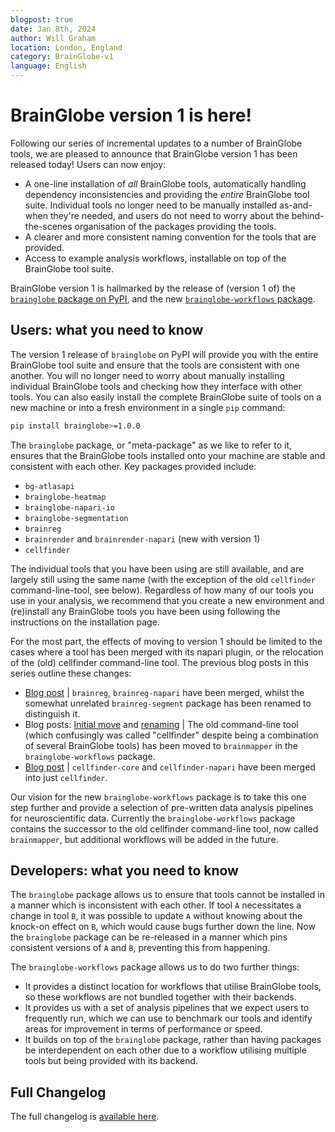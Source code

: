 ```yaml
---
blogpost: true
date: Jan 8th, 2024
author: Will Graham
location: London, England
category: BrainGlobe-v1
language: English
---
```


# BrainGlobe version 1 is here!

Following our series of incremental updates to a number of BrainGlobe tools, we are pleased to announce that BrainGlobe version 1 has been released today!
Users can now enjoy:

- A one-line installation of _all_ BrainGlobe tools, automatically handling dependency inconsistencies and providing the _entire_ BrainGlobe tool suite. Individual tools no longer need to be manually installed as-and-when they're needed, and users do not need to worry about the behind-the-scenes organisation of the packages providing the tools.
- A clearer and more consistent naming convention for the tools that are provided.
- Access to example analysis workflows, installable on top of the BrainGlobe tool suite.

BrainGlobe version 1 is hallmarked by the release of (version 1 of) the [`brainglobe` package on PyPI](https://pypi.org/project/brainglobe/), and the new [`brainglobe-workflows` package](https://pypi.org/project/brainglobe-workflows/).

## Users: what you need to know

The version 1 release of `brainglobe` on PyPI will provide you with the entire BrainGlobe tool suite and ensure that the tools are consistent with one another.
You will no longer need to worry about manually installing individual BrainGlobe tools and checking how they interface with other tools.
You can also easily install the complete BrainGlobe suite of tools on a new machine or into a fresh environment in a single `pip` command:

```bash
pip install brainglobe>=1.0.0
```

The `brainglobe` package, or "meta-package" as we like to refer to it, ensures that the BrainGlobe tools installed onto your machine are stable and consistent with each other.
Key packages provided include:

- `bg-atlasapi`
- `brainglobe-heatmap`
- `brainglobe-napari-io`
- `brainglobe-segmentation`
- `brainreg`
- `brainrender` and `brainrender-napari` (new with version 1)
- `cellfinder`

The individual tools that you have been using are still available, and are largely still using the same name (with the exception of the old `cellfinder` command-line-tool, see below).
Regardless of how many of our tools you use in your analysis, we recommend that you create a new environment and (re)install any BrainGlobe tools you have been using following the instructions on the installation page.

For the most part, the effects of moving to version 1 should be limited to the cases where a tool has been merged with its napari plugin, or the relocation of the (old) cellfinder command-line tool.
The previous blog posts in this series outline these changes:

- [Blog post](./brainreg_update_live.md) | `brainreg`, `brainreg-napari` have been merged, whilst the somewhat unrelated `brainreg-segment` package has been renamed to distinguish it.
- Blog posts: [Initial move](./cellfinder_migration_live.md) and [renaming](./core_and_napari_merge.md) | The old command-line tool (which confusingly was called "cellfinder" despite being a combination of several BrainGlobe tools) has been moved to `brainmapper` in the `brainglobe-workflows` package.
- [Blog post](./core_and_napari_merge.md) | `cellfinder-core` and `cellfinder-napari` have been merged into just `cellfinder`.

Our vision for the new `brainglobe-workflows` package is to take this one step further and provide a selection of pre-written data analysis pipelines for neuroscientific data.
Currently the `brainglobe-workflows` package contains the successor to the old cellfinder command-line tool, now called `brainmapper`, but additional workflows will be added in the future.

## Developers: what you need to know

The `brainglobe` package allows us to ensure that tools cannot be installed in a manner which is inconsistent with each other.
If tool `A` necessitates a change in tool `B`, it was possible to update `A` without knowing about the knock-on effect on `B`, which would cause bugs further down the line.
Now the `brainglobe` package can be re-released in a manner which pins consistent versions of `A` and `B`, preventing this from happening.

The `brainglobe-workflows` package allows us to do two further things:

- It provides a distinct location for workflows that utilise BrainGlobe tools, so these workflows are not bundled together with their backends.
- It provides us with a set of analysis pipelines that we expect users to frequently run, which we can use to benchmark our tools and identify areas for improvement in terms of performance or speed.
- It builds on top of the `brainglobe` package, rather than having packages be interdependent on each other due to a workflow utilising multiple tools but being provided with its backend.

## Full Changelog

The full changelog is [available here](/community/releases/v1/index.md).
